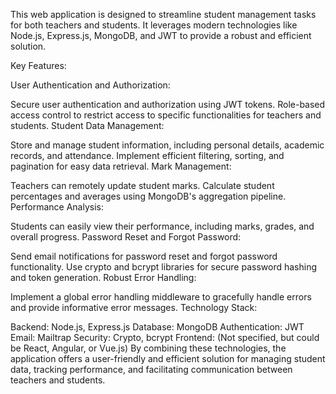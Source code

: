 This web application is designed to streamline student management tasks for both teachers and students. It leverages modern technologies like Node.js, Express.js, MongoDB, and JWT to provide a robust and efficient solution.

Key Features:

User Authentication and Authorization:

Secure user authentication and authorization using JWT tokens.
Role-based access control to restrict access to specific functionalities for teachers and students.
Student Data Management:

Store and manage student information, including personal details, academic records, and attendance.
Implement efficient filtering, sorting, and pagination for easy data retrieval.
Mark Management:

Teachers can remotely update student marks.
Calculate student percentages and averages using MongoDB's aggregation pipeline.
Performance Analysis:

Students can easily view their performance, including marks, grades, and overall progress.
Password Reset and Forgot Password:

Send email notifications for password reset and forgot password functionality.
Use crypto and bcrypt libraries for secure password hashing and token generation.
Robust Error Handling:

Implement a global error handling middleware to gracefully handle errors and provide informative error messages.
Technology Stack:

Backend: Node.js, Express.js
Database: MongoDB
Authentication: JWT
Email: Mailtrap
Security: Crypto, bcrypt
Frontend: (Not specified, but could be React, Angular, or Vue.js)
By combining these technologies, the application offers a user-friendly and efficient solution for managing student data, tracking performance, and facilitating communication between teachers and students.
